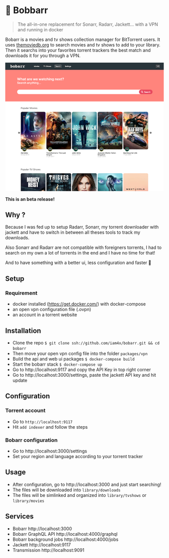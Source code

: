 # 🍿 Bobbarr
> The all-in-one replacement for Sonarr, Radarr, Jackett... with a VPN and running in docker

Bobarr is a movies and tv shows collection manager for BitTorrent users. It uses [themoviedb.org](https://www.themoviedb.org/) to search movies and tv shows to add to your library. Then it searchs into your favorites torrent trackers the best match and downloads it for you through a VPN.

![Screenshot](./screenshot.png)

**This is an beta release!**

## Why ?

Because I was fed up to setup Radarr, Sonarr, my torrent downloader with jackett and have to switch in between all theses tools to track my downloads.

Also Sonarr and Radarr are not compatible with foreigners torrents, I had to search on my own a lot of torrents in the end and I have no time for that!

And to have something with a better ui, less configuration and faster 🚀

## Setup

### Requirement

* docker installed (https://get.docker.com/) with docker-compose
* an open vpn configuration file (.ovpn)
* an account in a torrent website

## Installation

* Clone the repo `$ git clone ssh://github.com/iam4x/bobarr.git && cd bobarr`
* Then move your open vpn config file into the folder `packages/vpn`
* Build the api and web ui packages `$ docker-compose build`
* Start the bobarr stack `$ docker-compose up`
* Go to http://localhost:9117 and copy the API Key in top right corner
* Go to http://localhost:3000/settings, paste the jackett API key and hit update

## Configuration

### Torrent account

* Go to `http://localhost:9117`
* Hit `add indexer` and follow the steps

### Bobarr configuration

* Go to http://localhost:3000/settings
* Set your region and language according to your torrent tracker

## Usage

* After configuration, go to http://localhost:3000 and just start searching!
* The files will be downloaded into `library/downloads`
* The files will be simlinked and organized into `library/tvshows` or `library/movies`

## Services

* Bobarr http://localhost:3000
* Bobarr GraphQL API http://localhost:4000/graphql
* Bobarr background jobs http://localhost:4000/jobs
* Jackett http://localhost:9117
* Transmission http://localhost:9091
